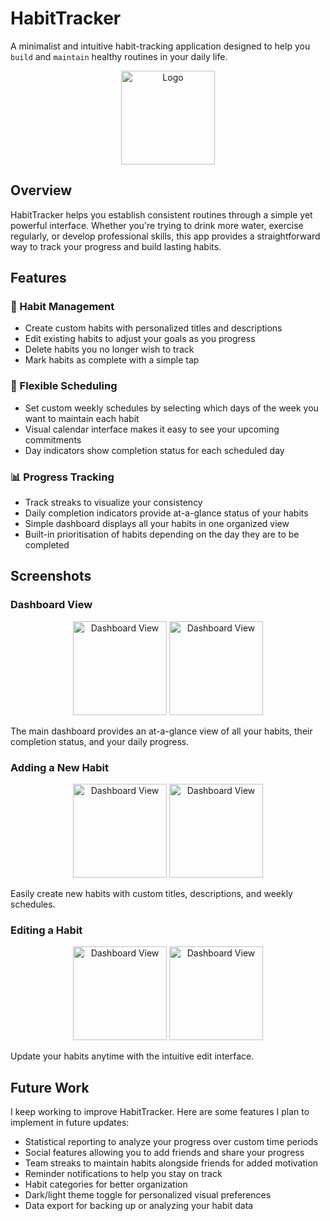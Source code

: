 # HabitTracker
A minimalist and intuitive habit-tracking application designed to help you `build` and `maintain` healthy routines in your daily life.

<p align="center">
<img src="https://github.com/user-attachments/assets/3ae4c9bb-2df3-4495-bce5-9dc4a0e63450" width="150" alt="Logo">
</p>

## Overview
HabitTracker helps you establish consistent routines through a simple yet powerful interface. Whether you're trying to drink more water, exercise regularly, or develop professional skills, this app provides a straightforward way to track your progress and build lasting habits.

## Features
### 📝 Habit Management

- Create custom habits with personalized titles and descriptions
- Edit existing habits to adjust your goals as you progress
- Delete habits you no longer wish to track
- Mark habits as complete with a simple tap

### 📅 Flexible Scheduling

- Set custom weekly schedules by selecting which days of the week you want to maintain each habit
- Visual calendar interface makes it easy to see your upcoming commitments
- Day indicators show completion status for each scheduled day

### 📊 Progress Tracking

- Track streaks to visualize your consistency
- Daily completion indicators provide at-a-glance status of your habits
- Simple dashboard displays all your habits in one organized view
- Built-in prioritisation of habits depending on the day they are to be completed

## Screenshots
### Dashboard View
<p align="center">
<img src="https://github.com/user-attachments/assets/dc7c9d24-1535-41f2-836f-fe1572e597fc" width="150" alt="Dashboard View">
<img src="https://github.com/user-attachments/assets/2b871f72-010d-4071-9d76-9fc5de1c583b" width="150" alt="Dashboard View">
</p>
The main dashboard provides an at-a-glance view of all your habits, their completion status, and your daily progress.

### Adding a New Habit
<p align="center">
<img src="https://github.com/user-attachments/assets/bf363331-4166-438a-a87e-9588805017de" width="150" alt="Dashboard View">
<img src="https://github.com/user-attachments/assets/a4aa2280-96d5-4547-a89c-6e4fb0720076" width="150" alt="Dashboard View">
</p>
Easily create new habits with custom titles, descriptions, and weekly schedules.

### Editing a Habit
<p align="center">
<img src="https://github.com/user-attachments/assets/d119b9df-8f28-4904-8e49-4ddb16046b21" width="150" alt="Dashboard View">
<img src="https://github.com/user-attachments/assets/51a9f1bc-a0e0-481e-bf50-e4ccb2007ab6" width="150" alt="Dashboard View">
</p>
Update your habits anytime with the intuitive edit interface.

## Future Work
I keep working to improve HabitTracker. Here are some features I plan to implement in future updates:

- Statistical reporting to analyze your progress over custom time periods
- Social features allowing you to add friends and share your progress
- Team streaks to maintain habits alongside friends for added motivation
- Reminder notifications to help you stay on track
- Habit categories for better organization
- Dark/light theme toggle for personalized visual preferences
- Data export for backing up or analyzing your habit data










